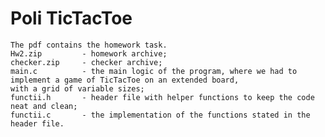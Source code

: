 # Poli TicTacToe
	The pdf contains the homework task.
	Hw2.zip			- homework archive;
	checker.zip		- checker archive;
	main.c			- the main logic of the program, where we had to implement a game of TicTacToe on an extended board,
	with a grid of variable sizes;
	functii.h		- header file with helper functions to keep the code neat and clean;
	functii.c		- the implementation of the functions stated in the header file.